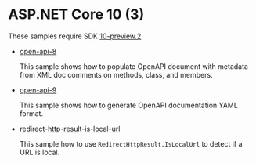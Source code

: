 # ASP.NET Core 10 (3)

These samples require SDK [10-preview.2](https://dotnet.microsoft.com/en-us/download/dotnet/10.0)

- [open-api-8](open-api-8)

  This sample shows how to populate OpenAPI document with metadata from XML doc comments on methods, class, and members.

- [open-api-9](open-api-9)

  This sample shows how to generate OpenAPI documentation YAML format.

- [redirect-http-result-is-local-url](redirect-http-result-is-local-url)

  This sample how to use `RedirectHttpResult.IsLocalUrl` to detect if a URL is local.